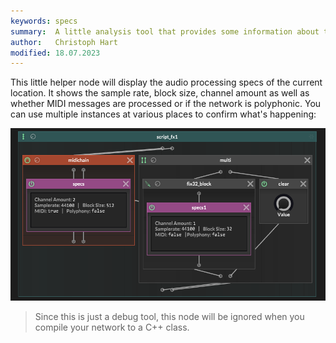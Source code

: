```yaml
---
keywords: specs
summary:  A little analysis tool that provides some information about the current processing context
author:   Christoph Hart
modified: 18.07.2023
---
```

  
This little helper node will display the audio processing specs of the current location. It shows the sample rate, block size, channel amount as well as whether MIDI messages are processed or if the network is polyphonic. You can use multiple instances at various places to confirm what's happening:

![](/images/scriptnode/specs.png)

> Since this is just a debug tool, this node will be ignored when you compile your network to a C++ class.